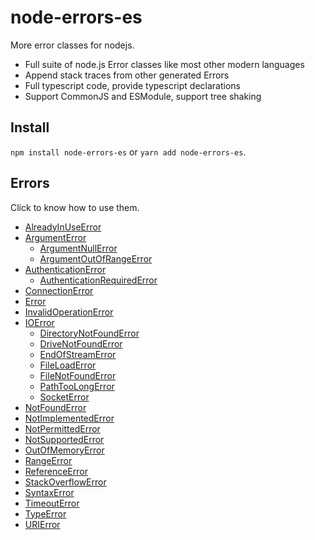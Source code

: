 # node-errors-es

More error classes for nodejs.

- Full suite of node.js Error classes like most other modern languages
- Append stack traces from other generated Errors
- Full typescript code, provide typescript declarations
- Support CommonJS and ESModule, support tree shaking

## Install

`npm install node-errors-es` or `yarn add node-errors-es`.

## Errors

Click to know how to use them.

- [AlreadyInUseError](./docs/HowToUse.md#AlreadyInUseError)
- [ArgumentError](./docs/HowToUse.md#ArgumentError)
    - [ArgumentNullError](./docs/HowToUse.md#ArgumentNullError)
    - [ArgumentOutOfRangeError](./docs/HowToUse.md#ArgumentOutOfRangeError)
- [AuthenticationError](./docs/HowToUse.md#AuthenticationError)
    - [AuthenticationRequiredError](./docs/HowToUse.md#AuthenticationRequiredError)
- [ConnectionError](./docs/HowToUse.md#ConnectionError)
- [Error](./docs/HowToUse.md#Error)
- [InvalidOperationError](./docs/HowToUse.md#InvalidOperationError)
- [IOError](./docs/HowToUse.md#IOError)
    - [DirectoryNotFoundError](./docs/HowToUse.md#DirectoryNotFoundError)
    - [DriveNotFoundError](./docs/HowToUse.md#DriveNotFoundError)
    - [EndOfStreamError](./docs/HowToUse.md#EndOfStreamError)
    - [FileLoadError](./docs/HowToUse.md#FileLoadError)
    - [FileNotFoundError](./docs/HowToUse.md#FileNotFoundError)
    - [PathTooLongError](./docs/HowToUse.md#PathTooLongError)
    - [SocketError](./docs/HowToUse.md#SocketError)
- [NotFoundError](./docs/HowToUse.md#NotFoundError)
- [NotImplementedError](./docs/HowToUse.md#NotImplementedError)
- [NotPermittedError](./docs/HowToUse.md#NotPermittedError)
- [NotSupportedError](./docs/HowToUse.md#NotSupportedError)
- [OutOfMemoryError](./docs/HowToUse.md#OutOfMemoryError)
- [RangeError](./docs/HowToUse.md#RangeError)
- [ReferenceError](./docs/HowToUse.md#ReferenceError)
- [StackOverflowError](./docs/HowToUse.md#StackOverflowError)
- [SyntaxError](./docs/HowToUse.md#SyntaxError)
- [TimeoutError](./docs/HowToUse.md#TimeoutError)
- [TypeError](./docs/HowToUse.md#TypeError)
- [URIError](./docs/HowToUse.md#URIError)
